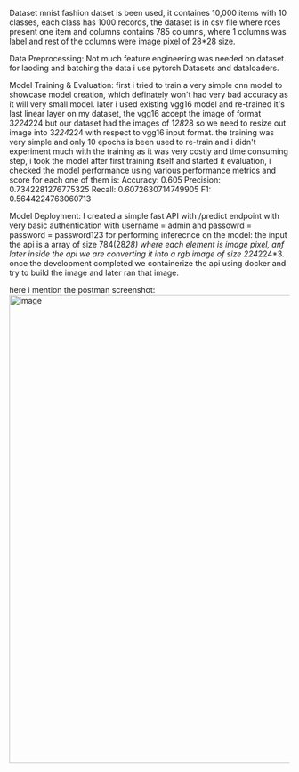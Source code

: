 Dataset
mnist fashion datset is been used,
it containes 10,000 items with 10 classes, each class has 1000 records, the dataset is in csv file where roes present one item and columns contains 785 columns, where 1 columns was label and rest of the columns were image pixel of 28*28 size.

Data Preprocessing:
Not much feature engineering was needed on dataset. for laoding  and batching the data i use pytorch Datasets and dataloaders.

Model Training & Evaluation:
first i tried to train a very simple cnn model to showcase model creation, which definately won't had very bad accuracy as it will very small model.
later i used existing vgg16 model and re-trained it's last linear layer on my dataset, the vgg16 accept the image of format 3*224*224 but our dataset had the images of 1*28*28 so we need to resize out image into 3*224*224 with respect to vgg16 input format. the training was very simple and only 10 epochs is been used to re-train and i didn't experiment much with the training as it was very costly and time consuming step, i took the model after first training itself and started it evaluation,
i checked the model performance using various performance metrics and score for each one of them is:
Accuracy: 0.605
Precision: 0.7342281276775325
Recall: 0.6072630714749905
F1: 0.5644224763060713

Model Deployment:
I created a simple fast API with /predict endpoint with very basic authentication with username = admin and passowrd = password = password123 for performing inferecnce on the model:
the input the api is a array of size 784(28*28) where each element is image pixel, anf later inside the api we are converting it into a rgb image of size 224*224*3.
once the development completed we containerize the api using docker and try to build the image and later ran that image.

here i mention the postman screenshot:
<img width="842" alt="image" src="https://github.com/user-attachments/assets/339c71b2-cae1-4a41-943b-70d326ed81d1" />


